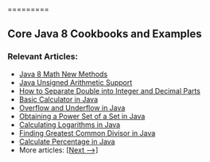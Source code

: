 =========

## Core Java 8 Cookbooks and Examples

### Relevant Articles: 
- [Java 8 Math New Methods](https://www.baeldung.com/java-8-math)
- [Java Unsigned Arithmetic Support](https://www.baeldung.com/java-unsigned-arithmetic)
- [How to Separate Double into Integer and Decimal Parts](https://www.baeldung.com/java-separate-double-into-integer-decimal-parts)
- [Basic Calculator in Java](https://www.baeldung.com/java-basic-calculator)
- [Overflow and Underflow in Java](https://www.baeldung.com/java-overflow-underflow)
- [Obtaining a Power Set of a Set in Java](https://www.baeldung.com/java-power-set-of-a-set)
- [Calculating Logarithms in Java](https://www.baeldung.com/java-logarithms)
- [Finding Greatest Common Divisor in Java](https://www.baeldung.com/java-greatest-common-divisor)
- [Calculate Percentage in Java](https://www.baeldung.com/java-calculate-percentage)
- More articles: [[Next -->]](/core-java-modules/core-java-lang-math-2)
